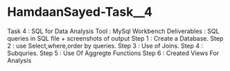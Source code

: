 # HamdaanSayed-Task__4
Task 4 : SQL for Data Analysis
Tool : MySql Workbench
Deliverables : SQL queries in SQL file + screenshots of output
Step 1 : Create a Database.
Step 2 : use Select,where,order by queries.
Step 3 : Use of Joins.
Step 4 : Subquries.
Step 5 : Use Of Aggregte Functions
Step 6 : Created Views For Analysis
